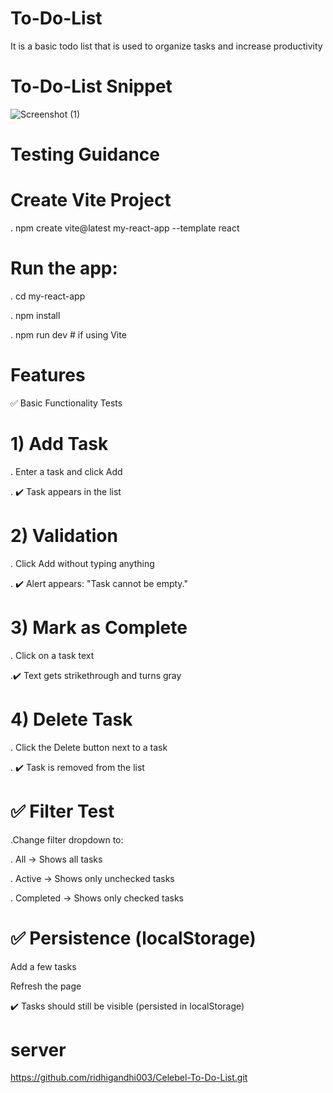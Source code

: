 # To-Do-List
It is a basic todo list that is used to organize tasks and increase productivity
# To-Do-List Snippet
![Screenshot (1)](https://github.com/user-attachments/assets/988e8ce6-04d8-431d-a0b0-3eaa9217ee80)
# Testing Guidance
# Create Vite Project
. npm create vite@latest my-react-app --template react

# Run the app:
. cd my-react-app

. npm install

. npm run dev # if using Vite

# Features
✅ Basic Functionality Tests
 # 1) Add Task

   . Enter a task and click Add

   . ✔️ Task appears in the list

# 2)  Validation

   . Click Add without typing anything

   . ✔️ Alert appears: "Task cannot be empty."

 # 3)  Mark as Complete

   .  Click on a task text

   .✔️ Text gets strikethrough and turns gray

 # 4)  Delete Task

   . Click the Delete button next to a task

   . ✔️ Task is removed from the list
# ✅ Filter Test
.Change filter dropdown to:

   . All → Shows all tasks

   .  Active → Shows only unchecked tasks

   .  Completed → Shows only checked tasks
# ✅ Persistence (localStorage)
Add a few tasks

Refresh the page

✔️ Tasks should still be visible (persisted in localStorage)


# server

https://github.com/ridhigandhi003/Celebel-To-Do-List.git
